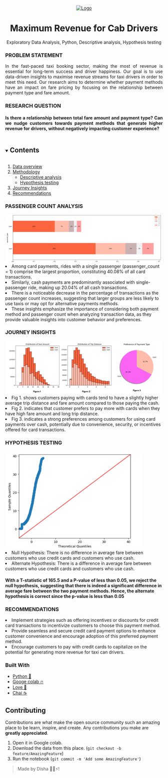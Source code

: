 </span>


<br />
<p align="center">
  <a href="https://github.com/kanitmann/hackathon_readme_template">
    <img src="https://cdn-icons-png.flaticon.com/512/1535/1535791.png" alt="Logo" width="90" height="90">
  </a> 

  <h1 align="center">Maximum Revenue for Cab Drivers</h1>
  <p align = "center"> Exploratory Data Analysis, Python, Descriptive analysis, Hypothesis testing</p>
<h3 align="left">PROBLEM STATEMENT</h3><p align="justify">In the fast-paced taxi booking sector, making the most of revenue is essential for long-term success and driver happiness. Our goal is to use data-driven insights to maximise revenue streams for taxi drivers in order to meet this need. Our research aims to determine whether payment methods have an impact on fare pricing by focusing on the relationship between payment type and fare amount.</p>


  <h3 align="left">RESEARCH QUESTION</h3><h4 align="justify">Is there a relationship between total fare amount and payment type? Can we nudge customers towards payment methods that generate higher revenue for drivers, without negatively impacting customer experience?</h4>

<details open="open">
  <summary><h2 style="display: inline-block">Contents</h2></summary>
  <ol>
    <li>
      <a href="#about-the-project">Data overview</a>
    </li>
    <li>
      <a href="#about-the-project">Methodology</a>
      <ul>
        <li><a href="#about-the-project">Descriptive analysis</a></li>
        <li><a href="#about-the-project">Hypothesis testing</a></li>
      </ul>
    </li>
    <li>
      <a href="#about-the-project">Journey Insights </a>
    </li>
    <li><a href="#about-the-project">Recommendations</a></li>
  </ol>
</details>

<h3>PASSENGER COUNT ANALYSIS</h3>
<img src="Figure 1 (1).png" alt="Logo">
<li><a>Among card payments, rides with a single passenger (passenger_count = 1) comprise the largest proportion, constituting 40.08% of all card transactions.</a></li>
<li><a>Similarly, cash payments are predominantly associated with single-passenger ride, making up 20.04% of all cash transactions.</a></li>
<li><a> There is a noticeable decrease in the percentage of transactions as the passenger count increases, suggesting that larger groups are less likely to use taxis or may opt for alternative payments methods.</a> </li>
<li><a>These insights emphasize the importance of considering both payment method and passenger count when analyzing transaction data, as they provide valuable insights into customer behavior and preferences.</a></li>

<h3>JOURNEY INSIGHTS</h3>
<img src="Figure 1.png" alt="Logo">
<li><a>Fig 1. shows customers paying with cards tend to have a slightly higher average trip distance and fare amount compared to those paying the cash.</a></li>
<li><a>Fig 2. indicates that customer prefers to pay more with cards when they have high fare amount and long trip distance.</a></li>
<li><a>Fig 3. indicates a strong preferences among customers for using card payments over cash, potentially due to convenience, security, or incentives offered for card transactions.</a></li>

<h3>HYPOTHESIS TESTING</h3>
<img src="Figure 1 (2).png" alt="Logo">
<li>Null Hypothesis: There is no difference in average fare between customers who use credit cards and customers who use cash.</li>
<li>Alternate Hypothesis: There is a difference in average fare between customers who use credit cards and customers who use cash.</li>
<h4>With a T-statistic of 165.5 and a P-value of less than 0.05, we reject the null hypothesis, suggesting that there is indeed a significant difference in average fare between the two payment methods. Hence, the alternate hypothesis is correct since the p-value is less than 0.05</h4>



<h3>RECOMMENDATIONS</h3>
<li>
  <a>Implement strategies such as offering incentives or discounts for credit card transactions to incentivize customers to choose this payment method.</a>
</li>
<li>
  <a>Provide seamless and secure credit card payment options to enhance customer convenience and encourage adoption of this preferred payment method.</a>
</li>
<li>
  <a>Encourage customers to pay with credit cards to capitalize on the potential for generating more revenue for taxi can drivers.</a>
</li>

### Built With

- [Python 🐍](https://www.python.org/)
- [Googe colab 🔥](https://colab.research.google.com/)
- [Love 💝](https://en.wikipedia.org/wiki/Love)
- [Chai ☕](https://en.wikipedia.org/wiki/Masala_chai)





   


## Contributing

Contributions are what make the open source community such an amazing place to be learn, inspire, and create. Any contributions you make are **greatly appreciated**.

1. Open it in Google colab.
2. Download the data from this place.  (`git checkout -b feature/AmazingFeature`)
3. Run the notebook (`git commit -m 'Add some AmazingFeature'`)


> Made by Disha 🙋‍♀️⚡!


<!-- MARKDOWN LINKS & IMAGES -->
<!-- https://www.markdownguide.org/basic-syntax/#reference-style-links -->

[product-screenshot]: (images/screenshot.png)

